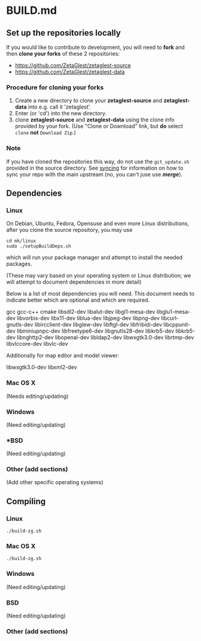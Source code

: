 # BUILD.md

## Set up the repositories locally

If you would like to contribute to development, you will need to
**fork** and then **clone your forks** of these 2 repositories:

* https://github.com/ZetaGlest/zetaglest-source
* https://github.com/ZetaGlest/zetaglest-data

### Procedure for cloning your forks

1. Create a new directory to clone your **zetaglest-source** and **zetaglest-data** into e.g. call it 'zetaglest'.
2. Enter (or 'cd') into the new directory.
3. clone **zetaglest-source** and **zetaglest-data** using the clone info provided by your fork. (Use "Clone or Download" link, but **do** select `clone` **not**
`Download Zip`.)

### Note

If you have cloned the repositories this way, do not use the
`git_update.sh` provided in the source directory. See
[syncing](https://github.com/ZetaGlest/zetaglest-source/blob/develop/CONTRIBUTING.md#syncing)
for information on how to sync your repo with the main upstream (no,
you can't juse use **_merge_**).

## Dependencies

### Linux

On Debian, Ubuntu, Fedora, Opensuse and even more Linux distributions,
after you clone the source repository, you may use

    cd mk/linux
    sudo ./setupBuildDeps.sh

which will run your package manager and attempt to install the needed packages.

(These may vary based on your operating system or Linux distribution;
we will attempt to document dependencies in more detail)

Below is a list of most dependencies you will need. This document needs
to indicate better which are optional and which are required.

gcc gcc-c++ cmake libsdl2-dev libalut-dev libgl1-mesa-dev
libglu1-mesa-dev libvorbis-dev libx11-dev liblua-dev libjpeg-dev
libpng-dev libcurl-gnutls-dev libircclient-dev libglew-dev libftgl-dev
libfribidi-dev libcppunit-dev libminiupnpc-dev libfreetype6-dev
libgnutls28-dev libkrb5-dev libkrb5-dev libnghttp2-dev libopenal-dev
libldap2-dev libwxgtk3.0-dev librtmp-dev libvlccore-dev libvlc-dev

Additionally for map editor and model viewer:

libwxgtk3.0-dev libxml2-dev

### Mac OS X

(Needs editing/updating)

### Windows

(Need editing/updating)

### *BSD

(Need editing/updating)

### Other (add sections)

(Add other specific operating systems)

## Compiling

### Linux

    ./build-zg.sh

### Mac OS X

    ./build-zg.sh

### Windows

(Need editing/updating)

### BSD

(Need editing/updating)

### Other (add sections)
